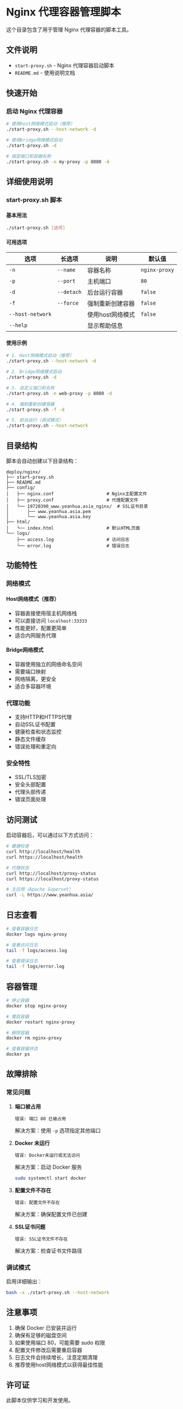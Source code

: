 # Nginx 代理容器管理脚本

这个目录包含了用于管理 Nginx 代理容器的脚本工具。

## 文件说明

- `start-proxy.sh` - Nginx 代理容器启动脚本
- `README.md` - 使用说明文档

## 快速开始

### 启动 Nginx 代理容器

```bash
# 使用host网络模式启动（推荐）
./start-proxy.sh --host-network -d

# 使用bridge网络模式启动
./start-proxy.sh -d

# 指定端口和容器名称
./start-proxy.sh -n my-proxy -p 8080 -d
```

## 详细使用说明

### start-proxy.sh 脚本

#### 基本用法
```bash
./start-proxy.sh [选项]
```

#### 可用选项

| 选项 | 长选项 | 说明 | 默认值 |
|------|--------|------|--------|
| `-n` | `--name` | 容器名称 | `nginx-proxy` |
| `-p` | `--port` | 主机端口 | `80` |
| `-d` | `--detach` | 后台运行容器 | `false` |
| `-f` | `--force` | 强制重新创建容器 | `false` |
| `--host-network` | | 使用host网络模式 | `false` |
| `--help` | | 显示帮助信息 | |

#### 使用示例

```bash
# 1. Host网络模式启动（推荐）
./start-proxy.sh --host-network -d

# 2. Bridge网络模式启动
./start-proxy.sh -d

# 3. 自定义端口和名称
./start-proxy.sh -n web-proxy -p 8080 -d

# 4. 强制重新创建容器
./start-proxy.sh -f -d

# 5. 前台运行（调试模式）
./start-proxy.sh --host-network
```

## 目录结构

脚本会自动创建以下目录结构：

```
deploy/nginx/
├── start-proxy.sh
├── README.md
├── config/
│   ├── nginx.conf                    # Nginx主配置文件
│   ├── proxy.conf                    # 代理配置文件
│   └── 19720390_www.yeanhua.asia_nginx/  # SSL证书目录
│       ├── www.yeanhua.asia.pem
│       └── www.yeanhua.asia.key
├── html/
│   └── index.html                    # 默认HTML页面
└── logs/
    ├── access.log                    # 访问日志
    └── error.log                     # 错误日志
```

## 功能特性

### 网络模式

#### Host网络模式（推荐）
- 容器直接使用宿主机网络栈
- 可以直接访问 `localhost:33333`
- 性能更好，配置更简单
- 适合内网服务代理

#### Bridge网络模式
- 容器使用独立的网络命名空间
- 需要端口映射
- 网络隔离，更安全
- 适合多容器环境

### 代理功能
- 支持HTTP和HTTPS代理
- 自动SSL证书配置
- 健康检查和状态监控
- 静态文件缓存
- 错误处理和重定向

### 安全特性
- SSL/TLS加密
- 安全头部配置
- 代理头部传递
- 错误页面处理

## 访问测试

启动容器后，可以通过以下方式访问：

```bash
# 健康检查
curl http://localhost/health
curl https://localhost/health

# 代理状态
curl http://localhost/proxy-status
curl https://localhost/proxy-status

# 主应用（Apache Superset）
curl -L https://www.yeanhua.asia/
```

## 日志查看

```bash
# 查看容器日志
docker logs nginx-proxy

# 查看访问日志
tail -f logs/access.log

# 查看错误日志
tail -f logs/error.log
```

## 容器管理

```bash
# 停止容器
docker stop nginx-proxy

# 重启容器
docker restart nginx-proxy

# 删除容器
docker rm nginx-proxy

# 查看容器状态
docker ps
```

## 故障排除

### 常见问题

1. **端口被占用**
   ```
   错误: 端口 80 已被占用
   ```
   解决方案：使用 `-p` 选项指定其他端口

2. **Docker 未运行**
   ```
   错误: Docker未运行或无法访问
   ```
   解决方案：启动 Docker 服务
   ```bash
   sudo systemctl start docker
   ```

3. **配置文件不存在**
   ```
   错误: 配置文件不存在
   ```
   解决方案：确保配置文件已创建

4. **SSL证书问题**
   ```
   错误: SSL证书文件不存在
   ```
   解决方案：检查证书文件路径

### 调试模式

启用详细输出：
```bash
bash -x ./start-proxy.sh --host-network
```

## 注意事项

1. 确保 Docker 已安装并运行
2. 确保有足够的磁盘空间
3. 如果使用端口 80，可能需要 sudo 权限
4. 配置文件修改后需要重启容器
5. 日志文件会持续增长，注意定期清理
6. 推荐使用host网络模式以获得最佳性能

## 许可证

此脚本仅供学习和开发使用。



